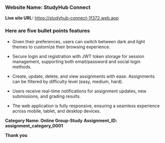 ### Website Name: StudyHub Connect


**Live site URL:** https://studyhub-connect-1f372.web.app


### **Here are five bullet points features**

* Given their preferences, users can switch between dark and light themes to customize their browsing experience.


* Secure login and registration with JWT token storage for session management, supporting both email/password and social login methods.


* Create, update, delete, and view assignments with ease. Assignments can be filtered by difficulty level (easy, medium, hard).


* Users receive real-time notifications for assignment updates, new submissions, and grading results.


* The web application is fully responsive, ensuring a seamless experience across mobile, tablet, and desktop devices.


**Category Name: Online Group-Study**
**Assignment_ID: assignment_category_0001**

**Thank you**
